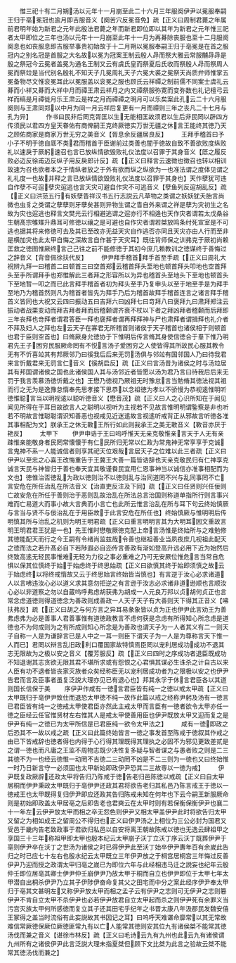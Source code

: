 <!-- { "loadSidebar": true } -->
　　惟三祀十有二月朔汤以元年十一月崩至此二十六月三年服阕伊尹以冕服奉嗣王归于亳冕冠也逾月即吉服音义【阕苦穴反冕音免】疏【正义曰周制君薨之年属前君明年始为新君之元年此殷法君薨之年而新君即位即以其年为新君之元年惟三祀者太甲即位之三年也汤以元年十一月崩至此年十一月为再朞除丧服也至十二月服阕阕息也如丧服息即吉服举事贵初始故于十二月朔以冕服奉嗣王归于亳冕是在首之服冠内之别名冠是首服之大名故以冕为冠案王制云殷人冔而祭大雅云常服黼冔冔是殷之祭冠今云冕者盖冕为通名王制又云有虞氏皇而祭夏后氏收而祭殷人冔而祭周人冕而祭竝是当代别名殷礼不知天子几冕周礼天子六冕大裘之冕祭天尚质弁师惟掌五冕备物尽文惟衮冕耳此以冕服盖以衮冕之服也顾氏云祥禫之制前儒不同案士虞礼云朞而小祥又朞而大祥中月而禫王肃云祥月之内又禫祭服弥寛而变弥数也礼记檀弓云祥而缟是月禫徙月乐王肃云是祥之月而禫禫之明月可以乐矣案此孔云二十六月服阕则与王肃同郑以中月为间一月云祥后复更有一月而禫则三年之丧凡二十七月与孔为异】
　　作书曰民非后罔克胥匡以生无能相匡故须君以生后非民罔以辟四方传须民以君四方皇天眷佑有商俾嗣王克终厥徳实万世无疆之休言王能终其徳乃天之顾佑商家是商家万世无穷之美音义【胥息余反疆居良反】
　　王拜手稽首曰予小子不明于徳自厎不类君而稽首于臣谢前过类善也闇于徳故自致不善欲败度纵败礼以速戾于厥躬速召也言已放纵情欲毁败礼仪法度以召罪于其身音义【厎之履反败必迈反徐甫迈反纵子用反戾郎计反】疏【正义曰释言云速徴也徴召也转以相训故速为召也欲者本之于情纵者放之于外有欲而纵之纵欲为一也准法谓之度体见谓之礼礼度一也故并释之言已放纵情欲毁败礼仪法度以召罪于其身也】天作孽犹可违自作孽不可逭孽灾逭逃也言天灾可避自作灾不可逃音义【孽鱼列反逭胡乱反】疏【正义曰洪范五行有妖孽眚祥汉书五行志説云凡草物之类谓之妖妖犹夭胎言尚微也虫豸之类谓之孽孽则牙孽矣甚则异物生谓之眚自外来谓之祥是孽为灾初生之名故为灾也逭逃也释言文樊光云行相避逃谓之逭亦行不相逄也天作灾者谓若太戊桑谷生朝髙宗雊雉升鼎耳可修徳以禳之是可避也自作灾者谓若桀放鸣条纣死宣室是不可逃也据其将来修徳可去及其已至改亦无益天灾自作逃否亦同且天灾亦由人行而至非是横加灾也此太甲自悔之深故言自作甚于天灾耳】既往背师保之训弗克于厥初尚赖匡救之徳图惟厥终言己己往之前不能修徳于其初今庶几赖教训之徳谋终于善悔过之辞音义【背音佩徐扶代反】
　　伊尹拜手稽首拜手首至手疏【正义曰周礼大祝辨九拜一曰稽首二曰顿首三曰空首郑云稽首拜头至地也顿首拜头叩地也空首拜头至手所谓拜手也郑惟解此三者拜之形容所以为异也稽首头至地头下至地也顿首头下至地暂一叩之而已此言拜手稽首者初为拜头至手乃复申头以至于地至手是为拜手至地乃为稽首然则凡为稽首者皆先为拜手乃后为稽首故拜手稽首连言之诸言拜手稽首义皆同也大祝又云四曰振动五曰吉拜六曰凶拜七曰竒拜八曰褒拜九曰肃拜郑注云振动者战栗变动而拜吉拜者拜而后稽颡谓齐衰不杖以下者之拜凶拜者稽颡而后拜即三年丧拜也竒拜者谓君答臣一拜也襃拜者谓再拜拜神与尸也肃拜者谓揖拜也礼介者不拜及妇人之拜也左云天子在寡君无所稽首则诸侯于天子稽首也诸侯相于则顿首也君于臣则空首也】曰脩厥身允徳协于下惟明后传言脩其身使信徳合于羣下惟乃明君先王子困穷民服厥命罔有不悦言汤子爱困穷之人使皆得其所故民心服其教令无有不忻喜竝其有邦厥邻乃曰徯我后后来无罚汤俱与邻竝有国邻国人乃曰待我君来言忻戴君来无罚言仁音义【徯胡启反】疏【正义曰言汤昔为诸侯之时与汤竝居其有邦国谓诸侯之国也此诸侯国人其与汤邻近者皆愿以汤为君乃言曰待我后后来无罚于我言羡慕汤徳忻戴之也】王懋乃徳视乃厥祖无时豫怠言当勉脩其徳法视其祖而行之无为是逸豫怠惰奉先思孝接下思恭以念祖徳为孝以不骄慢为恭视逺惟明听徳惟聪言当以明视逺以聪听徳音义【懋音茂】疏【正义曰人之心识所知在于闻见闻见所得在于耳目故欲言人之聪明以视听为主视若不见故言惟明明谓鍳察是非也听若不明故言惟聪聪谓识知善恶也视戒见近迷逺故言视逺听戒背正从邪故言听徳各准其事相配为文】朕承王之休无斁王所行如此则我承王之美无斁音义【斁音亦厌于艳反】
　　太甲下
　　伊尹申诰于王曰呜呼惟天无亲克敬惟亲言天于人无有亲疎惟亲能敬身者民罔常懐懐于有仁民所归无常以仁政为常鬼神无常享享于克诚言鬼神不系一人能诚信者则享其祀天位艰哉言居天子之位难以此三者疏【正义曰伊尹以至忠之心喜王改悔重告于王冀王大善一篇皆诰辞也天亲克敬民归有仁神享克诚言天民与神皆归于善也奉天宜其敬谨飬民宜用仁恩事神当以诚信亦准事相配而为文也】徳惟治否徳乱为政以徳则治不以徳则乱与治同道罔不兴与乱同事罔不亡言安危在所任治乱在所法音义【治直吏反注及下同】疏【正义曰任贤则兴任佞则亡故安危在所任于善则治于恶则乱故治乱在所法总言治国则称道单指所行则言事兴难而亡易道大而事小故大言典而小言亡也此所云惟言治乱在所与耳下句云终始慎厥与言当与贤不与佞治乱在于用臣故于此言安危在所任也】终始慎厥与惟明明后传明慎其所与治乱之机则为明王明君疏【正义曰重言明明言其为大明耳因文重故言明王明君君王犹是一也】先王惟时懋敬厥徳克配上帝言汤惟是终始所与之难勉修其徳能配天而行之今王嗣有令绪尚监兹哉令善也继祖善业当夙夜庶几视祖此配天之徳而法之若升髙必自下若陟遐必自迩传言善政有渐如登高升远必用下近为始然后终致高逺无轻民事惟难无轻为力役之事必重难之乃可无安厥位惟危言当常自危惧以保其位慎终于始于始虑终于终思始疏【正义曰欲慎其终于始即须慎之故云于始虑终以将终戒惰故又云于终思始言终始皆当慎也】有言逆于汝心必求诸道人以言咈违汝心必以道义求其意勿拒逆之有言逊于汝志必求诸非道逊顺也言顺汝心必以非道察之勿以自蔵呜呼弗虑胡获弗为胡成一人元良万邦以贞胡何贞正也言常念虑道徳则得道徳念为善政则成善政一人天子天子有大善则天下得其正音义【咈扶弗反】疏【正义曰胡之与何方言之异耳易彖象皆以贞为正也伊尹此言劝王为善弗虑弗为必是善事人君善事惟有道徳政教言不虑何获是念虑有所得知心所念虑是道徳也不为何成则为之有所成则知心所念是为善政也谓天子为一人者其义有二一则天子自称一人是为谦辞言已是人中之一耳一则臣下谓天子为一人是为尊称言天下惟一人而已】君罔以辩言乱旧政利口覆国家故特慎焉臣罔以宠利居成功成功不退其志无限故为之极以安之音义【覆芳服反】疏【正义曰四时之序成功者退臣既成功不知退谢其志贪欲无限其君不堪所求或有怨恨之心君惧其谋必生诛杀之计自古以来人臣有功不退者皆丧家灭族者众矣经称臣无以宠利居成功者为之限极以安之也伊尹告君而言及臣事者虽复泛説大理亦见已有退心也】邦其永孚于休言君臣各以其道则国长信保于美
　　序伊尹作咸有一徳言君臣皆有纯一之徳以戒太甲疏【正义曰太甲既归于亳伊尹致仕而退恐太甲徳不纯一故作此篇以戒之经称尹躬及汤有一徳言已君臣皆有纯一之徳戒太甲使君臣亦然此主戒太甲而言臣有一徳者欲令太甲亦任一徳之臣经云任官惟贤材左右惟其人是戒太甲使善用臣也伊尹既放太甲又迎而复之是伊尹有纯一之徳已为太甲所信是已君臣纯一欲令太甲法之】
　　咸有一徳即政之后恐其不一故以戒之疏【正义曰此篇终始皆言一徳之事发首至陈戒于徳叙其作戒之由已下皆戒辞也徳者得也内得于心行得其理既得其理执之必固不为邪见更致差贰是之谓一徳也而凡庸之王监不周物志既少决性复多疑与智者谋之与愚者败之则是二三其徳不为一也经云徳惟一动罔不吉徳二三动罔不凶是不二三则为一徳也又曰终始惟一时乃日新言守一必须固也太甲新始即政伊尹恐其二三故専以一徳为戒】
　　伊尹既复政厥辟还政太甲将告归乃陈戒于徳告老归邑陈徳以戒疏【正义曰自太甲居桐而伊尹秉政太甲既归于亳伊尹还政其君将欲告老归其私邑乃陈言戒王于徳以一徳戒王也太甲既得复归伊尹即应还政其告归陈戒未知在何年也下云今嗣王新服厥命则是初始即政盖太甲居亳之后即告老也君奭云在太甲时则有若保衡保衡伊尹也襄二十一年左云伊尹放太甲而相之卒无怨色则伊尹又相太甲盖伊尹此时将欲告归太甲又留之为相如成王之留周公不得归也正义曰伊尹汤之上相位为三公必封为国君又受邑于畿内告老致政事于君欲归私邑以自安将离王朝故陈戒以徳也无逸云肆祖甲之享国三十三年称祖甲即太甲也殷本纪云太甲崩子沃丁立沃丁序云沃丁既葬伊尹于亳则伊尹卒在沃丁之世汤为诸侯之时已得伊尹此至沃丁始卒伊尹夀年百有余嵗此告归之时已应七十左右也殷水纪云太甲既立三年伊尹放之于桐宫居桐宫三年悔过反善伊尹乃迎而授之政谓太甲归亳之嵗已为即位六年与此经相违马迁之説妄也纪年云殷仲壬即位居亳其卿士伊尹仲壬崩伊尹乃放太甲于桐而自立也伊尹即位于太甲七年太甲潜自出桐杀伊尹乃立其子伊陟伊奋命复其父之田宅而中分之案此经序伊尹奉太甲归于亳其文甚明左又称伊尹放太甲而相之孟子云有伊尹之志则可无伊尹之志则簒伊尹不肯自立太甲不杀伊尹也必若伊尹放君自立太甲起而杀之则伊尹死有余罪义当污宫灭族太甲何所感徳而复立其子还其田宅乎纪年之书晋太康八年汲郡民发魏安僖王冢得之盖当时流俗有此妄説故其书因记之耳】曰呜呼天难谌命靡常以其无常故难信常厥徳保厥位厥徳匪常九有以亡人能常其徳则安其位九有诸侯桀不能常其徳汤伐而兼之音义【谌徐市林反】疏【正义曰毛诗云九有九州也此云九有诸侯谓九州所有之诸侯伊尹此言泛説大理未指夏桀但顾下文比桀为此言之验故云桀不能常其徳汤伐而兼之】
